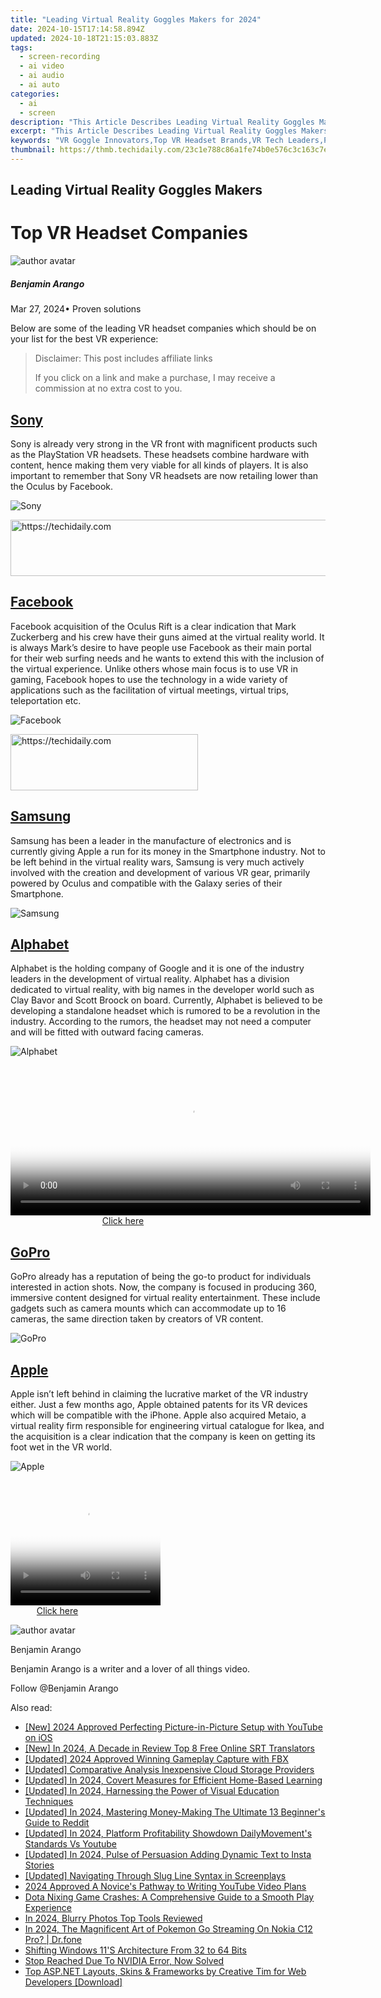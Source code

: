 ```yaml
---
title: "Leading Virtual Reality Goggles Makers for 2024"
date: 2024-10-15T17:14:58.894Z
updated: 2024-10-18T21:15:03.883Z
tags: 
  - screen-recording
  - ai video
  - ai audio
  - ai auto
categories: 
  - ai
  - screen
description: "This Article Describes Leading Virtual Reality Goggles Makers for 2024"
excerpt: "This Article Describes Leading Virtual Reality Goggles Makers for 2024"
keywords: "VR Goggle Innovators,Top VR Headset Brands,VR Tech Leaders,Pioneering VR Products,Best VR Companies,Elite Virtual Reality Makers,Premium VR Device Providers"
thumbnail: https://thmb.techidaily.com/23c1e788c86a1fe74b0e576c3c163c7e8cc36d0f77392a611796a9122444764d.jpg
---
```


## Leading Virtual Reality Goggles Makers

# Top VR Headset Companies

![author avatar](https://images.wondershare.com/filmora/article-images/benjamin-arango-author.jpg)

##### Benjamin Arango

 Mar 27, 2024• Proven solutions

 Below are some of the leading VR headset companies which should be on your list for the best VR experience:

>  Disclaimer: This post includes affiliate links
>
>  If you click on a link and make a purchase, I may receive a commission at no extra cost to you.
>

## [Sony](https://www.sony.com/electronics/audio)

 Sony is already very strong in the VR front with magnificent products such as the PlayStation VR headsets. These headsets combine hardware with content, hence making them very viable for all kinds of players. It is also important to remember that Sony VR headsets are now retailing lower than the Oculus by Facebook.

![Sony ](https://images.wondershare.com/filmora/article-images/sony.jpg)

<!-- affiliate ads begin -->
<a href="https://unicoeye.pxf.io/c/5597632/2134497/18498" target="_top" id="2134497">
  <img src="//a.impactradius-go.com/display-ad/18498-2134497" border="0" alt="https://techidaily.com" width="728" height="90"/>
</a>
<img height="0" width="0" src="https://unicoeye.pxf.io/i/5597632/2134497/18498" style="position:absolute;visibility:hidden;" border="0" />
<!-- affiliate ads end -->

## [Facebook](https://www.facebook.com )

 Facebook acquisition of the Oculus Rift is a clear indication that Mark Zuckerberg and his crew have their guns aimed at the virtual reality world. It is always Mark’s desire to have people use Facebook as their main portal for their web surfing needs and he wants to extend this with the inclusion of the virtual experience. Unlike others whose main focus is to use VR in gaming, Facebook hopes to use the technology in a wide variety of applications such as the facilitation of virtual meetings, virtual trips, teleportation etc.

![Facebook ](https://images.wondershare.com/filmora/article-images/facebook-group.jpg)

<!-- affiliate ads begin -->
<a href="https://aligracehair.sjv.io/c/5597632/1880972/19272" target="_top" id="1880972">
  <img src="//a.impactradius-go.com/display-ad/19272-1880972" border="0" alt="https://techidaily.com" width="300" height="90"/>
</a>
<img height="0" width="0" src="https://aligracehair.sjv.io/i/5597632/1880972/19272" style="position:absolute;visibility:hidden;" border="0" />
<!-- affiliate ads end -->

## [Samsung](http://www.samsung.com )

 Samsung has been a leader in the manufacture of electronics and is currently giving Apple a run for its money in the Smartphone industry. Not to be left behind in the virtual reality wars, Samsung is very much actively involved with the creation and development of various VR gear, primarily powered by Oculus and compatible with the Galaxy series of their Smartphone.

![Samsung ](https://images.wondershare.com/filmora/article-images/samsung.jpg)

## [Alphabet](https://abc.xyz/ )

 Alphabet is the holding company of Google and it is one of the industry leaders in the development of virtual reality. Alphabet has a division dedicated to virtual reality, with big names in the developer world such as Clay Bavor and Scott Broock on board. Currently, Alphabet is believed to be developing a standalone headset which is rumored to be a revolution in the industry. According to the rumors, the headset may not need a computer and will be fitted with outward facing cameras.

![Alphabet ](https://images.wondershare.com/filmora/article-images/abc-xyz.jpg)

<!-- affiliate ads begin -->
<span id="1982462">
					<video width="576" height="240" style="cursor:pointer"
           poster="//a.impactradius-go.com/display-clicktoplayimage/1982462.png"
           onclick="if(!this.playClicked){this.play();this.setAttribute('controls',true);this.playClicked=true;}">
	   <source src="//a.impactradius-go.com/display-ad/22993-1982462">
	   <img src="//a.impactradius-go.com/display-clicktoplayimage/1982462.png" style="border: none; height: 100%; width: 100%; object-fit: contain">
	</video>
	<div style="width:360px;text-align:center"><a href="javascript:window.open(decodeURIComponent('https%3A%2F%2Fhomestyler.sjv.io%2Fc%2F5597632%2F1982462%2F22993'), '_blank');void(0);">Click here</a></div>
</span>
<img height="0" width="0" src="https://imp.pxf.io/i/5597632/1982462/22993" style="position:absolute;visibility:hidden;" border="0" />
<!-- affiliate ads end -->

## [GoPro](https://gopro.com/ )

 GoPro already has a reputation of being the go-to product for individuals interested in action shots. Now, the company is focused in producing 360, immersive content designed for virtual reality entertainment. These include gadgets such as camera mounts which can accommodate up to 16 cameras, the same direction taken by creators of VR content.

![GoPro ](https://images.wondershare.com/filmora/article-images/gopro-group.jpg)

## [Apple](https://www.apple.com )

 Apple isn’t left behind in claiming the lucrative market of the VR industry either. Just a few months ago, Apple obtained patents for its VR devices which will be compatible with the iPhone. Apple also acquired Metaio, a virtual reality firm responsible for engineering virtual catalogue for Ikea, and the acquisition is a clear indication that the company is keen on getting its foot wet in the VR world.

![Apple ](https://images.wondershare.com/filmora/article-images/apple.jpg)

<!-- affiliate ads begin -->
<span id="1265663">
					<video width="240" height="200" style="cursor:pointer"
           poster="//a.impactradius-go.com/display-clicktoplayimage/1265663.png"
           onclick="if(!this.playClicked){this.play();this.setAttribute('controls',true);this.playClicked=true;}">
	   <source src="//a.impactradius-go.com/display-ad/4482-1265663">
	   <img src="//a.impactradius-go.com/display-clicktoplayimage/1265663.png" style="border: none; height: 100%; width: 100%; object-fit: contain">
	</video>
	<div style="width:150px;text-align:center"><a href="javascript:window.open(decodeURIComponent('https%3A%2F%2Fmartinic.evyy.net%2Fc%2F5597632%2F1265663%2F4482'), '_blank');void(0);">Click here</a></div>
</span>
<img height="0" width="0" src="https://imp.pxf.io/i/5597632/1265663/4482" style="position:absolute;visibility:hidden;" border="0" />
<!-- affiliate ads end -->

![author avatar](https://images.wondershare.com/filmora/article-images/benjamin-arango-author.jpg)

Benjamin Arango

Benjamin Arango is a writer and a lover of all things video.

Follow @Benjamin Arango


<ins class="adsbygoogle"
     style="display:block"
     data-ad-format="autorelaxed"
     data-ad-client="ca-pub-7571918770474297"
     data-ad-slot="1223367746"></ins>



<ins class="adsbygoogle"
     style="display:block"
     data-ad-client="ca-pub-7571918770474297"
     data-ad-slot="8358498916"
     data-ad-format="auto"
     data-full-width-responsive="true"></ins>


<span class="atpl-alsoreadstyle">Also read:</span>
<div><ul>
<li><a href="https://article-files.techidaily.com/new-2024-approved-perfecting-picture-in-picture-setup-with-youtube-on-ios/"><u>[New] 2024 Approved Perfecting Picture-in-Picture Setup with YouTube on iOS</u></a></li>
<li><a href="https://article-files.techidaily.com/new-in-2024-a-decade-in-review-top-8-free-online-srt-translators/"><u>[New] In 2024, A Decade in Review Top 8 Free Online SRT Translators</u></a></li>
<li><a href="https://screen-recording.techidaily.com/updated-2024-approved-winning-gameplay-capture-with-fbx/"><u>[Updated] 2024 Approved Winning Gameplay Capture with FBX</u></a></li>
<li><a href="https://article-files.techidaily.com/updated-comparative-analysis-inexpensive-cloud-storage-providers/"><u>[Updated] Comparative Analysis Inexpensive Cloud Storage Providers</u></a></li>
<li><a href="https://article-files.techidaily.com/updated-in-2024-covert-measures-for-efficient-home-based-learning/"><u>[Updated] In 2024, Covert Measures for Efficient Home-Based Learning</u></a></li>
<li><a href="https://article-files.techidaily.com/updated-in-2024-harnessing-the-power-of-visual-education-techniques/"><u>[Updated] In 2024, Harnessing the Power of Visual Education Techniques</u></a></li>
<li><a href="https://article-files.techidaily.com/updated-in-2024-mastering-money-making-the-ultimate-13-beginners-guide-to-reddit/"><u>[Updated] In 2024, Mastering Money-Making The Ultimate 13 Beginner's Guide to Reddit</u></a></li>
<li><a href="https://youtube-lab.techidaily.com/ed-in-2024-platform-profitability-showdown-dailymovements-standards-vs-youtube/"><u>[Updated] In 2024, Platform Profitability Showdown DailyMovement's Standards Vs Youtube</u></a></li>
<li><a href="https://article-files.techidaily.com/updated-in-2024-pulse-of-persuasion-adding-dynamic-text-to-insta-stories/"><u>[Updated] In 2024, Pulse of Persuasion Adding Dynamic Text to Insta Stories</u></a></li>
<li><a href="https://extra-approaches.techidaily.com/updated-navigating-through-slug-line-syntax-in-screenplays/"><u>[Updated] Navigating Through Slug Line Syntax in Screenplays</u></a></li>
<li><a href="https://youtube-data.techidaily.com/approved-a-novices-pathway-to-writing-youtube-video-plans/"><u>2024 Approved A Novice's Pathway to Writing YouTube Video Plans</u></a></li>
<li><a href="https://program-issues.techidaily.com/dota-nixing-game-crashes-a-comprehensive-guide-to-a-smooth-play-experience/"><u>Dota Nixing Game Crashes: A Comprehensive Guide to a Smooth Play Experience</u></a></li>
<li><a href="https://extra-tips.techidaily.com/in-2024-blurry-photos-top-tools-reviewed/"><u>In 2024, Blurry Photos Top Tools Reviewed</u></a></li>
<li><a href="https://android-pokemon-go.techidaily.com/in-2024-the-magnificent-art-of-pokemon-go-streaming-on-nokia-c12-pro-drfone-by-drfone-virtual-android/"><u>In 2024, The Magnificent Art of Pokemon Go Streaming On Nokia C12 Pro? | Dr.fone</u></a></li>
<li><a href="https://article-files.techidaily.com/shifting-windows-11s-architecture-from-32-to-64-bits/"><u>Shifting Windows 11'S Architecture From 32 to 64 Bits</u></a></li>
<li><a href="https://network-issues.techidaily.com/stop-reached-due-to-nvidia-error-now-solved/"><u>Stop Reached Due To NVIDIA Error, Now Solved</u></a></li>
<li><a href="https://discover-exceptional.techidaily.com/top-aspnet-layouts-skins-and-frameworks-by-creative-tim-for-web-developers-download/"><u>Top ASP.NET Layouts, Skins & Frameworks by Creative Tim for Web Developers [Download]</u></a></li>
</ul></div>

